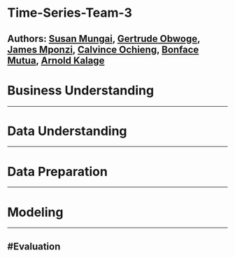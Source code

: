 # Time-Series-Team-3
## Authors: [Susan Mungai](https://github.com/Arnoldchovu), [Gertrude Obwoge](https://github.com/Getty3102), [James Mponzi](https://github.com/Mponziii), [Calvince Ochieng](https://github.com/ochiengcalvince), [Bonface Mutua](https://github.com/Bonnie10), [Arnold Kalage](https://github.com/Arnoldchovu)
# Business Understanding
---------
# Data Understanding
---------
# Data Preparation
---------
# Modeling
---------
#Evaluation
---------

